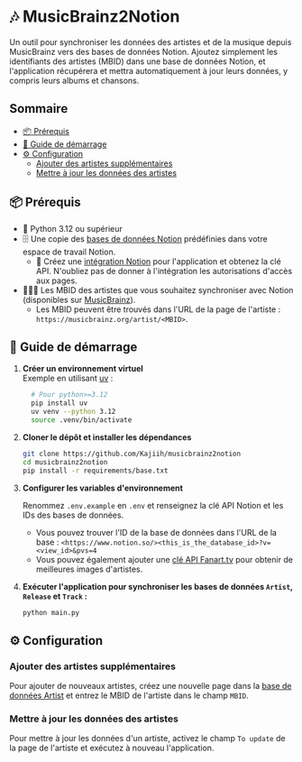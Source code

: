 # 🎶 MusicBrainz2Notion

Un outil pour synchroniser les données des artistes et de la musique depuis MusicBrainz vers des bases de données Notion.
Ajoutez simplement les identifiants des artistes (MBID) dans une base de données Notion, et l'application récupérera et mettra automatiquement à jour leurs données, y compris leurs albums et chansons.

## Sommaire <!-- omit from toc -->

- [📦 Prérequis](#-prérequis)
- [🏃 Guide de démarrage](#-guide-de-démarrage)
- [⚙️ Configuration](#️-configuration)
  - [Ajouter des artistes supplémentaires](#ajouter-des-artistes-supplémentaires)
  - [Mettre à jour les données des artistes](#mettre-à-jour-les-données-des-artistes)

## 📦 Prérequis

- 🐍 Python 3.12 ou supérieur
- 🗄️ Une copie des [bases de données Notion](https://steel-pram-3bf.notion.site/El-Music-Box-2-0-10e20647c8df80368434ea6ac7208981) prédéfinies dans votre espace de travail Notion.
  - 🔑 Créez une [intégration Notion](https://developers.notion.com/docs/create-a-notion-integration#getting-started) pour l'application et obtenez la clé API. N'oubliez pas de donner à l'intégration les autorisations d'accès aux pages.
- 🧑🏻‍🎤 Les MBID des artistes que vous souhaitez synchroniser avec Notion (disponibles sur [MusicBrainz](https://musicbrainz.org/)).
  - Les MBID peuvent être trouvés dans l'URL de la page de l'artiste : `https://musicbrainz.org/artist/<MBID>`.

## 🏃 Guide de démarrage

1. **Créer un environnement virtuel**\
   Exemple en utilisant [uv](https://github.com/astral-sh/uv) :

    ```bash
      # Pour python>=3.12
      pip install uv
      uv venv --python 3.12
      source .venv/bin/activate
    ```

2. **Cloner le dépôt et installer les dépendances**

    ```bash
    git clone https://github.com/Kajiih/musicbrainz2notion
    cd musicbrainz2notion
    pip install -r requirements/base.txt
    ```

3. **Configurer les variables d'environnement**
  
   Renommez `.env.example` en `.env` et renseignez la clé API Notion et les IDs des bases de données.

    - Vous pouvez trouver l'ID de la base de données dans l'URL de la base :
      `<https://www.notion.so/><this_is_the_database_id>?v=<view_id>&pvs=4`
    - Vous pouvez également ajouter une [clé API Fanart.tv](https://fanart.tv/get-an-api-key) pour obtenir de meilleures images d'artistes.

4. **Exécuter l'application pour synchroniser les bases de données `Artist`, `Release` et `Track` :**

    ```bash
    python main.py
    ```

## ⚙️ Configuration

### Ajouter des artistes supplémentaires

  Pour ajouter de nouveaux artistes, créez une nouvelle page dans la [base de données Artist](https://steel-pram-3bf.notion.site/10e20647c8df80ae923cfa8e19d109d4?v=10e20647c8df81a58be0000cbafdcff3) et entrez le MBID de l'artiste dans le champ `MBID`.

### Mettre à jour les données des artistes

  Pour mettre à jour les données d'un artiste, activez le champ `To update` de la page de l'artiste et exécutez à nouveau l'application.
